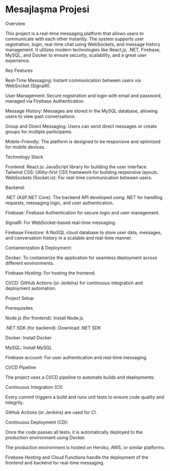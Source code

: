 ﻿# Mesajlaşma Projesi

Overview

This project is a real-time messaging platform that allows users to communicate with each other instantly. The system supports user registration, login, real-time chat using WebSockets, and message history management. It utilizes modern technologies like React.js, .NET, Firebase, MySQL, and Docker to ensure security, scalability, and a great user experience.

Key Features

Real-Time Messaging: Instant communication between users via WebSocket (SignalR).

User Management: Secure registration and login with email and password, managed via Firebase Authentication.

Message History: Messages are stored in the MySQL database, allowing users to view past conversations.

Group and Direct Messaging: Users can send direct messages or create groups for multiple participants.

Mobile-Friendly: The platform is designed to be responsive and optimized for mobile devices.

Technology Stack

Frontend:
React.js: JavaScript library for building the user interface.
Tailwind CSS: Utility-first CSS framework for building responsive layouts.
WebSockets (Socket.io): For real-time communication between users.

Backend:

.NET (ASP.NET Core): The backend API developed using .NET for handling requests, messaging logic, and user authentication.

Firebase: Firebase Authentication for secure login and user management.

SignalR: For WebSocket-based real-time messaging.

Firebase Firestore: A NoSQL cloud database to store user data, messages, and conversation history in a scalable and real-time manner.

Containerization & Deployment:

Docker: To containerize the application for seamless deployment across different environments.

Firebase Hosting: For hosting the frontend.

CI/CD: GitHub Actions (or Jenkins) for continuous integration and deployment automation.

Project Setup

Prerequisites

Node.js (for frontend): Install Node.js

.NET SDK (for backend): Download .NET SDK

Docker: Install Docker

MySQL: Install MySQL

Firebase account: For user authentication and real-time messaging.

CI/CD Pipeline

The project uses a CI/CD pipeline to automate builds and deployments:

Continuous Integration (CI):

Every commit triggers a build and runs unit tests to ensure code quality and integrity.

GitHub Actions (or Jenkins) are used for CI.

Continuous Deployment (CD):

Once the code passes all tests, it is automatically deployed to the production environment using Docker.

The production environment is hosted on Heroku, AWS, or similar platforms.

Firebase Hosting and Cloud Functions handle the deployment of the frontend and backend for real-time messaging.
